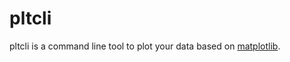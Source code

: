 # pltcli
pltcli is a command line tool to plot your data based on [matplotlib](https://matplotlib.org).
